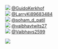 
 ![](http://pbs.twimg.com/profile_images/741586823214968833/TwDideuB_normal.jpg) [@GuidoKerkhof](https://twitter.com/GuidoKerkhof)<br>![](http://pbs.twimg.com/profile_images/1525493329445769217/A8SkpEkD_normal.jpg) [@LarryKi89683484](https://twitter.com/LarryKi89683484)<br>![](http://pbs.twimg.com/profile_images/1485576943311650823/CK5X-Q-D_normal.jpg) [@soham_d_patil](https://twitter.com/soham_d_patil)<br>![](http://pbs.twimg.com/profile_images/1486052196974497792/HtFd02ft_normal.jpg) [@vaibhavtwits27](https://twitter.com/vaibhavtwits27)<br>![](http://pbs.twimg.com/profile_images/1511162900777365504/IUYel7pE_normal.jpg) [@Vaibhavs2599](https://twitter.com/Vaibhavs2599)<br> 

![](https://visitor-badge.laobi.icu/badge?page_id=ponder)
